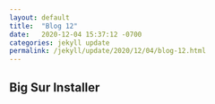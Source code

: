 ```yaml
---
layout: default
title:  "Blog 12"
date:   2020-12-04 15:37:12 -0700
categories: jekyll update
permalink: /jekyll/update/2020/12/04/blog-12.html
---
```


## Big Sur Installer
